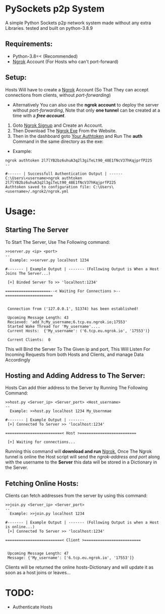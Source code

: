 # PySockets p2p System
A simple Python Sockets p2p network system made without any extra Libraries.
tested and built on python-3.8.9

## Requirements:
 - Python-3.8=< (Recommended)
 - [Ngrok](https://ngrok.com/) Account (For Hosts who can't port-forward)

## Setup:
Hosts Will have to create a [Ngrok](https://ngrok.com/) Account (So That They can accept connections from clients, without _port-forwarding_)
 - Alternatively You can also use the **ngrok account** to deploy the server without _port-forwarding_, Note that only **one tunnel** can be created at a time with a **_free account_**.

1. Goto [Ngrok Signup](https://dashboard.ngrok.com/signup) and Create an Account.
2. Then Download The [Ngrok Exe](https://dashboard.ngrok.com/get-started/setup) From the Website.
3. Then in the dashboard goto [Your Authtoken](https://dashboard.ngrok.com/get-started/your-authtoken) and Run The **auth** Command in the same directory as the exe:
 - Example:
```
ngrok authtoken 2l7lYB2bz6uhuA3q2l3giTeLt90_48E1fNcV37hKqjprfP225
--

#------ | Successfull Authentication Output | ------
C:\Users\<username>ngrok authtoken 2l7lYB2bz6uhuA3q2l3giTeLt90_48E1fNcV37hKqjprfP225
Authtoken saved to configuration file: C:\Users\<username>/.ngrok2/ngrok.yml
```

# Usage:

## Starting The Server
To Start The Server, Use The Following command:
```
>>server.py <ip> <port>
--
  Example: >>server.py localhost 1234

#------- | Example Output | ------- (Following Output is When a Host Joins The Server...)

 [+] Binded Server To >> 'localhost:1234'

====================--< Waiting For Connections >--=====================


 Connection from ('127.0.0.1', 51374) has been established!

 Upcoming Message Length: 43
 Recieved: 'add_h;My_username;6.tcp.eu.ngrok.io;17553'
 Started Wake Thread for 'My_username'....
 Current Hosts:  {'My_username': ('6.tcp.eu.ngrok.io', '17553')}

 Current Clients:  0

```
This will Bind the Server To The Given ip and port, This Will Listen For Incoming Requests from both Hosts and Clients, and manage Data Accordingly

## Hosting and Adding Address to The Server:
Hosts Can add thier address to the Server by Running The Following Command:
```
>>host.py <Server_ip> <Server_port> <Host_username>
--
  Example: >>host.py localhost 1234 My_Usernmae

#------- | Example Output | ------- 
 [+] Connected To Server >> 'localhost:1234'

=========================< Host >=========================

 [+] Waiting for connections...

```

Running this command will **download and run** [Ngrok](https://ngrok.com/), Once The Ngrok tunnel is online the Host script will send the _ngrok-address and port_ along with the username to the **Server** this data will be stored in a Dictionary in the Server.

## Fetching Online Hosts:
Clients can fetch addresses from the server by using this command:
```
>>join.py <Server_ip> <Server_port>
--
  Example: >>join.py localhost 1234

#------- | Example Output | ------- (Following Output is when a Host is online...)
 [+] Connected To Server >> 'localhost:1234'

=========================< Client >=========================


 Upcoming Message Length: 47
 Message: {'My_username': ['6.tcp.eu.ngrok.io', '17553']}
```

Clients will be returned the online hosts-Dictionary and will update it as soon as a host joins or leaves...


# TODO:
 - Authenticate Hosts
